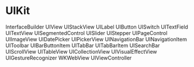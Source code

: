 # UIKit

InterfaceBuilder
UIView
UIStackView
UILabel
UIButton
UISwitch
UITextField
UITextView
UISegmentedControl
UISlider
UIStepper
UIPageControl
UIImageView
UIDatePicker
UIPickerView
UINavigationBar
UINavigationItem
UIToolbar
UIBarButtonItem
UITabBar
UITabBarItem
UISearchBar
UIScrollView
UITableView
UICollectionView
UIVisualEffectView
UIGestureRecognizer
WKWebView
UIViewController

